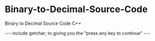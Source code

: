 # Binary-to-Decimal-Source-Code
Binary to Decimal Source Code C++

--- include<cstdio> getchar; to giving you the "press any key to continue" ---
